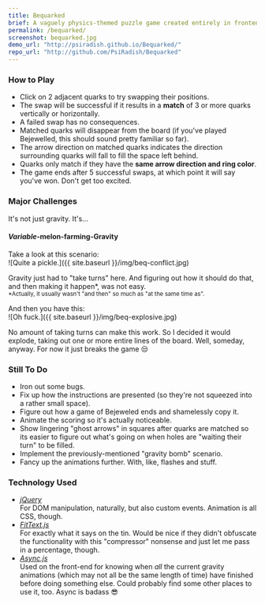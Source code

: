 ```yaml
---
title: Bequarked
brief: A vaguely physics-themed puzzle game created entirely in frontend Javascript and HTML.
permalink: /bequarked/
screenshot: bequarked.jpg
demo_url: "http://psiradish.github.io/Bequarked/"
repo_url: "http://github.com/PsiRadish/Bequarked"
---
```


### How to Play

+ Click on 2 adjacent quarks to try swapping their positions.
+ The swap will be successful if it results in a **match** of 3 or more quarks vertically or horizontally.
+ A failed swap has no consequences.
+ Matched quarks will disappear from the board (if you've played Bejewelled, this should sound pretty familiar so far).
+ The arrow direction on matched quarks indicates the direction surrounding quarks will fall to fill the space left behind.
+ Quarks only match if they have the **same arrow direction and ring color**.
+ The game ends after 5 successful swaps, at which point it will say you've won. Don't get too excited.

### Major Challenges

It's not just gravity.  It's...

#### *Variable*-melon-farming-Gravity

Take a look at this scenario:  
![Quite a pickle.]({{ site.baseurl }}/img/beq-conflict.jpg)  

Gravity just had to "take turns" here. And figuring out how it should do that, and then making it happen*, was not easy.  
<small>*Actually, it usually wasn't "and then" so much as "at the same time as".</small>  

And then you have this:  
![Oh fuck.]({{ site.baseurl }}/img/beq-explosive.jpg)  

No amount of taking turns can make this work. So I decided it would explode, taking out one or more entire lines of the board. Well, someday, anyway. For now it just breaks the game :unamused:  

### Still To Do

+ Iron out some bugs.
+ Fix up how the instructions are presented (so they're not squeezed into a rather small space).
+ Figure out how a game of Bejeweled ends and shamelessly copy it.
+ Animate the scoring so it's actually noticeable.
+ Show lingering "ghost arrows" in squares after quarks are matched so its easier to figure out what's going on when holes are "waiting their turn" to be filled.
+ Implement the previously-mentioned "gravity bomb" scenario.
+ Fancy up the animations further. With, like, flashes and stuff.

### Technology Used

+ *[jQuery](http://jquery.com/ "write less, do more.")*  
  For DOM manipulation, naturally, but also custom events. Animation is all CSS, though.
+ *[FitText.js](http://fittextjs.com/ "A jQuery plugin for inflating web type")*  
  For exactly what it says on the tin. Would be nice if they didn't obfuscate the functionality with this "compressor" nonsense and just let me pass in a percentage, though.
+ *[Async.js](https://github.com/caolan/async "Higher-order functions and common patterns for asynchronous code")*  
  Used on the front-end for knowing when *all* the current gravity animations (which may not all be the same length of time) have finished before doing something else. Could probably find some other places to use it, too. Async is badass :sunglasses:  
